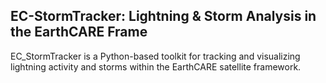 ## EC-StormTracker: Lightning &amp; Storm Analysis in the EarthCARE Frame
EC_StormTracker is a Python-based toolkit for tracking and visualizing lightning activity and storms within the EarthCARE satellite framework.
